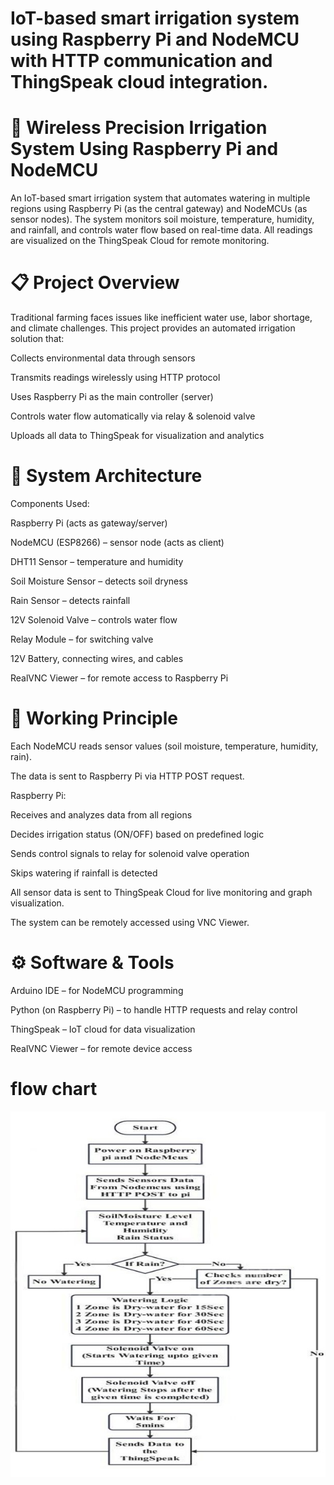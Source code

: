 # IoT-based smart irrigation system using Raspberry Pi and NodeMCU with HTTP communication and ThingSpeak cloud integration.
# 🌱 Wireless Precision Irrigation System Using Raspberry Pi and NodeMCU

An IoT-based smart irrigation system that automates watering in multiple regions using Raspberry Pi (as the central gateway) and NodeMCUs (as sensor nodes). The system monitors soil moisture, temperature, humidity, and rainfall, and controls water flow based on real-time data. All readings are visualized on the ThingSpeak Cloud for remote monitoring.

# 📋 Project Overview

Traditional farming faces issues like inefficient water use, labor shortage, and climate challenges.
This project provides an automated irrigation solution that:

Collects environmental data through sensors

Transmits readings wirelessly using HTTP protocol

Uses Raspberry Pi as the main controller (server)

Controls water flow automatically via relay & solenoid valve

Uploads all data to ThingSpeak for visualization and analytics

# 🧠 System Architecture
Components Used:

Raspberry Pi (acts as gateway/server)

NodeMCU (ESP8266) – sensor node (acts as client)

DHT11 Sensor – temperature and humidity

Soil Moisture Sensor – detects soil dryness

Rain Sensor – detects rainfall

12V Solenoid Valve – controls water flow

Relay Module – for switching valve

12V Battery, connecting wires, and cables

RealVNC Viewer – for remote access to Raspberry Pi

# 🔗 Working Principle

Each NodeMCU reads sensor values (soil moisture, temperature, humidity, rain).

The data is sent to Raspberry Pi via HTTP POST request.

Raspberry Pi:

Receives and analyzes data from all regions

Decides irrigation status (ON/OFF) based on predefined logic

Sends control signals to relay for solenoid valve operation

Skips watering if rainfall is detected

All sensor data is sent to ThingSpeak Cloud for live monitoring and graph visualization.

The system can be remotely accessed using VNC Viewer.

# ⚙️ Software & Tools

Arduino IDE – for NodeMCU programming

Python (on Raspberry Pi) – to handle HTTP requests and relay control

ThingSpeak – IoT cloud for data visualization

RealVNC Viewer – for remote device access

# flow chart
![image alt](https://github.com/SatishBabuKukkapalli/wireless-precision-irrigation-system/blob/086e42737907e387193919f5cc1a63347c44a978/fc.jpg)
